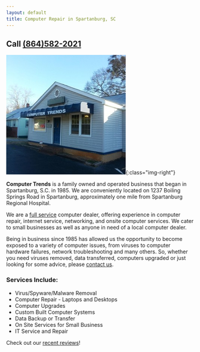 ```yaml
---
layout: default
title: Computer Repair in Spartanburg, SC
---
```

<script src="/js/handlebars-v3.0.3.js"></script>

## Call [(864)582-2021](tel:+18645822021)

![storefront](/images/storefront.jpg){:class="img-right"}

__Computer Trends__ is a family owned and operated business that began in
Spartanburg, S.C. in 1985. We are conveniently located on 1237 Boiling Springs
Road in Spartanburg, approximately one mile from Spartanburg Regional Hospital.

We are a [full service](/services/) computer dealer, offering experience in
computer repair, internet service, networking, and onsite computer services. We
cater to small businesses as well as anyone in need of a local computer dealer.

Being in business since 1985 has allowed us the opportunity to become exposed to
a variety of computer issues, from viruses to computer hardware failures,
network troubleshooting and many others. So, whether you need viruses removed,
data transferred, computers upgraded or just looking for some advice, please
[contact us](/contact/).

### Services Include:

- Virus/Spyware/Malware Removal
- Computer Repair - Laptops and Desktops
- Computer Upgrades
- Custom Built Computer Systems
- Data Backup or Transfer
- On Site Services for Small Business
- IT Service and Repair

Check out our [recent reviews](/testimonials/)!

<div id="reviews"></div>

<script id="reviews-template" type="text/x-handlebars-template">
  {% raw %}
  <div class="review">
    <p class="review-title">{{ title }}</p>
    <div class="review-text">
      {{{ content }}}
    </div>
    <p class="review-author">{{ author }}</p>
  </div>
  {% endraw %}
</script>

<script src="/js/get_random_review.js"></script>
